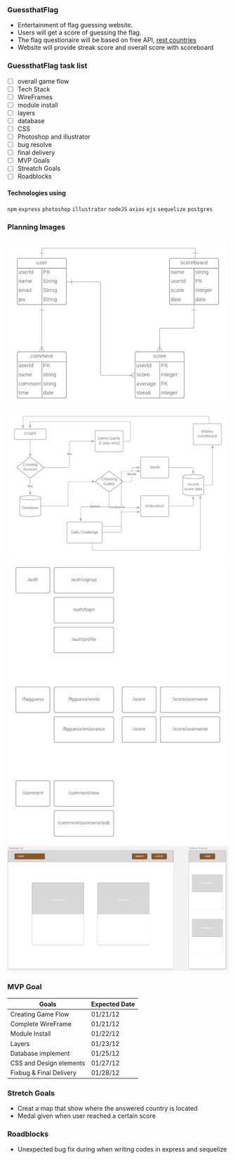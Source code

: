 ### GuessthatFlag
- Entertainment of flag guessing website.
- Users will get a score of guessing the flag.
- The flag questionaire will be based on free API, [rest countries](http://restcountries.eu "rest countries")
- Website will provide streak score and overall score with scoreboard

### GuessthatFlag task list

- [ ] overall game flow
- [ ] Tech Stack
- [ ] WireFrames
- [ ] module install
- [ ] layers
- [ ] database
- [ ] CSS
- [ ] Photoshop and illustrator
- [ ] bug resolve
- [ ] final delivery
- [ ] MVP Goals
- [ ] Streatch Goals
- [ ] Roadblocks

#### Technologies using

`npm` `express` `photoshop` `illustrator` `nodeJS` `axios` `ejs` `sequelize` `postgres`

### Planning Images
![a](public/img/Blankdiagram_Page_1.png)
![b](public/img/Blankdiagram_Page_2.png)
![c](public/img/Blankdiagram_Page_3.png)
![d](public/img/basicPlan.png)


### MVP Goal
                    
Goals  | Expected Date
------------- | -------------
Creating Game Flow  | 01/21/12
Complete WireFrame  | 01/21/12
Module Install | 01/22/12
Layers | 01/23/12
Database implement | 01/25/12
CSS and Design elements | 01/27/12
Fixbug & Final Delivery | 01/28/12

### Stretch Goals
- Creat a map that show where the answered country is located
- Medal given when user reached a certain score

### Roadblocks
- Unexpected bug fix during when writing codes in express and sequelize